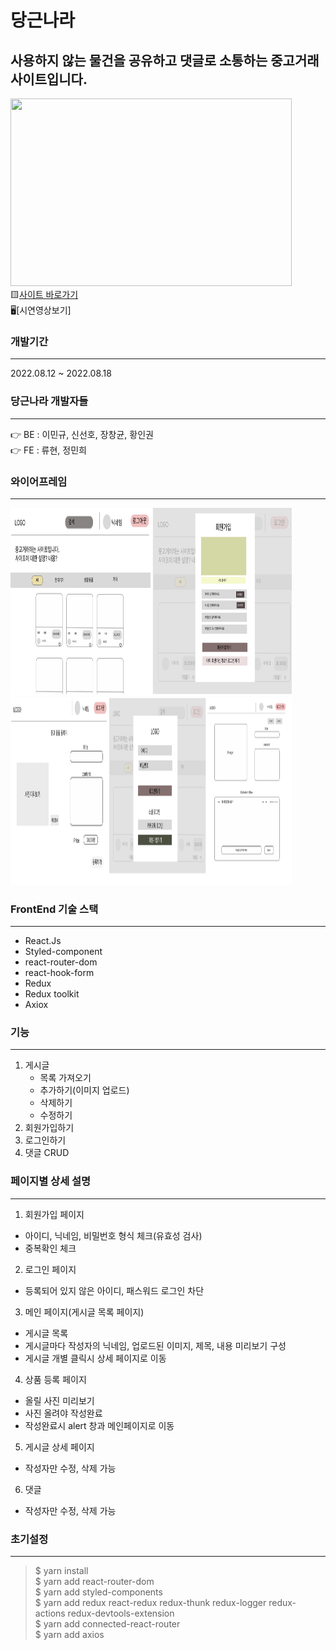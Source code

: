 # 당근나라

사용하지 않는 물건을 공유하고 댓글로 소통하는 중고거래사이트입니다.
-----------------------------------------
<img src="당근나라.png" width="450px" height="300px" ></img><br/>
🟨[사이트 바로가기](https://carrotcountry.netlify.app/)<br/>
🖥[시연영상보기]
<br/>

### 개발기간
---------------------------------------------
2022.08.12 ~ 2022.08.18
<br/>

### 당근나라 개발자들
---------------------------------------------
👉 BE : 이민규, 신선호, 장창균, 황인권<br/>
👉 FE : 류현, 정민희

### 와이어프레임
----------------------------------------------------
<img src="와이어프레임1.png" width="450px" height="300px" ></img><br/>
<img src="와이어프레임2.png" width="450px" height="300px" ></img><br/>


### FrontEnd 기술 스택
-------------------------------------------
- React.Js
- Styled-component
- react-router-dom
- react-hook-form
- Redux
- Redux toolkit
- Axiox


### 기능
-------------------------------------------------------
1. 게시글
    * 목록 가져오기
    * 추가하기(이미지 업로드)
    * 삭제하기
    * 수정하기
2.  회원가입하기
3.  로그인하기
4.  댓글 CRUD


### 페이지별 상세 설명
----------------------------------------------------
1. 회원가입 페이지
  - 아이디, 닉네임, 비밀번호 형식 체크(유효성 검사)
  - 중복확인 체크
2. 로그인 페이지
  - 등록되어 있지 않은 아이디, 패스워드 로그인 차단
3. 메인 페이지(게시글 목록 페이지)
  - 게시글 목록 
  - 게시글마다 작성자의 닉네임, 업로드된 이미지, 제목, 내용 미리보기 구성
  - 게시글 개별 클릭시 상세 페이지로 이동
4. 상품 등록 페이지
  - 올릴 사진 미리보기
  - 사진 올려야 작성완료 
  - 작성완료시 alert 창과 메인페이지로 이동
5. 게시글 상세 페이지
  - 작성자만 수정, 삭제 가능
6. 댓글 
  - 작성자만 수정, 삭제 가능

### 초기설정
-------------------------------------------------
>$ yarn install   
$ yarn add react-router-dom    
$ yarn add styled-components   
$ yarn add redux react-redux redux-thunk redux-logger redux-actions redux-devtools-extension   
$ yarn add connected-react-router   
$ yarn add axios   
